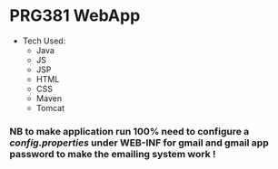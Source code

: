 # PRG381 WebApp
- Tech Used:
  - Java
  - JS
  - JSP
  - HTML
  - CSS
  - Maven
  - Tomcat

### NB to make application run 100% need to configure a *config.properties* under WEB-INF for gmail and gmail app password to make the emailing system work !
